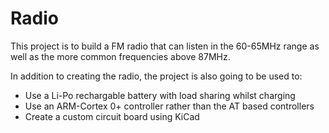 # Radio

This project is to build a FM radio that can listen in the 60-65MHz range as well as the more common frequencies above 87MHz.

In addition to creating the radio, the project is also going to be used to:

- Use a Li-Po rechargable battery with load sharing whilst charging
- Use an ARM-Cortex 0+ controller rather than the AT based controllers
- Create a custom circuit board using KiCad

